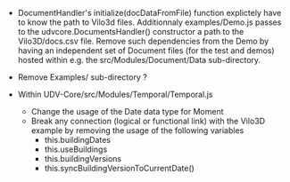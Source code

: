* DocumentHandler's initialize(docDataFromFile) function explictely have to
  know the path to Vilo3d files. Additionnaly examples/Demo.js passes
  to the udvcore.DocumentsHandler() constructor a path to the Vilo3D/docs.csv 
  file. Remove such dependencies from the Demo by having an independent set
  of Document files (for the test and demos) hosted within e.g. the
    src/Modules/Document/Data sub-directory.

* Remove Examples/ sub-directory ?

* Within UDV-Core/src/Modules/Temporal/Temporal.js
  - Change the usage of the Date data type for Moment
  - Break any connection (logical or functional link) with the Vilo3D example by removing the usage of the following variables
    * this.buildingDates
    * this.useBuildings
    * this.buildingVersions
    * this.syncBuildingVersionToCurrentDate()
